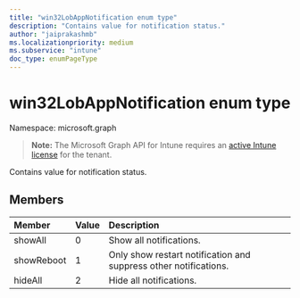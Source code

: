 ```yaml
---
title: "win32LobAppNotification enum type"
description: "Contains value for notification status."
author: "jaiprakashmb"
ms.localizationpriority: medium
ms.subservice: "intune"
doc_type: enumPageType
---
```


# win32LobAppNotification enum type

Namespace: microsoft.graph

> **Note:** The Microsoft Graph API for Intune requires an [active Intune license](https://go.microsoft.com/fwlink/?linkid=839381) for the tenant.

Contains value for notification status.

## Members
|Member|Value|Description|
|:---|:---|:---|
|showAll|0|Show all notifications.|
|showReboot|1|Only show restart notification and suppress other notifications.|
|hideAll|2|Hide all notifications.|
